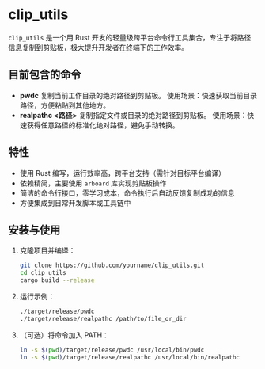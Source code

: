 # clip_utils

`clip_utils` 是一个用 Rust 开发的轻量级跨平台命令行工具集合，专注于将路径信息复制到剪贴板，极大提升开发者在终端下的工作效率。

## 目前包含的命令

- **pwdc**
   复制当前工作目录的绝对路径到剪贴板。
   使用场景：快速获取当前目录路径，方便粘贴到其他地方。
- **realpathc <路径>**
   复制指定文件或目录的绝对路径到剪贴板。
   使用场景：快速获得任意路径的标准化绝对路径，避免手动转换。

## 特性

- 使用 Rust 编写，运行效率高，跨平台支持（需针对目标平台编译）
- 依赖精简，主要使用 `arboard` 库实现剪贴板操作
- 简洁的命令行接口，零学习成本，命令执行后自动反馈复制成功的信息
- 方便集成到日常开发脚本或工具链中

## 安装与使用

1. 克隆项目并编译：

   ```bash
   git clone https://github.com/yourname/clip_utils.git
   cd clip_utils
   cargo build --release
   ```

2. 运行示例：

   ```bash
   ./target/release/pwdc
   ./target/release/realpathc /path/to/file_or_dir
   ```

3. （可选）将命令加入 PATH：

   ```bash
   ln -s $(pwd)/target/release/pwdc /usr/local/bin/pwdc
   ln -s $(pwd)/target/release/realpathc /usr/local/bin/realpathc
   ```
